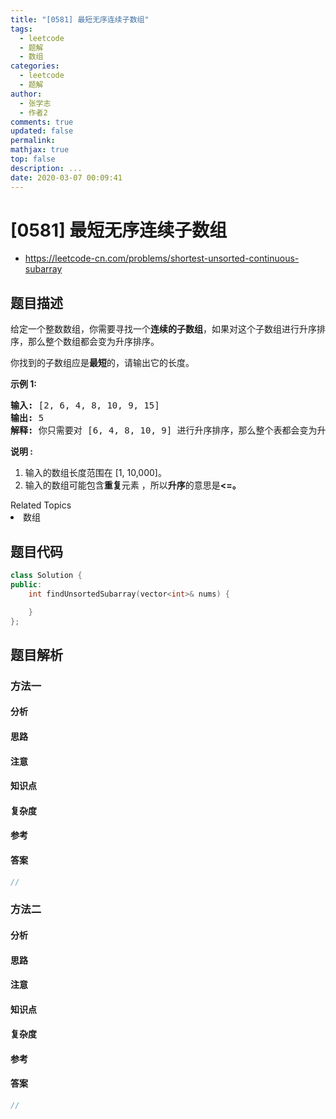 ```yaml
---
title: "[0581] 最短无序连续子数组"
tags:
  - leetcode
  - 题解
  - 数组
categories:
  - leetcode
  - 题解
author:
  - 张学志
  - 作者2
comments: true
updated: false
permalink:
mathjax: true
top: false
description: ...
date: 2020-03-07 00:09:41
---
```



# [0581] 最短无序连续子数组
* https://leetcode-cn.com/problems/shortest-unsorted-continuous-subarray


## 题目描述

<p>给定一个整数数组，你需要寻找一个<strong>连续的子数组</strong>，如果对这个子数组进行升序排序，那么整个数组都会变为升序排序。</p>

<p>你找到的子数组应是<strong>最短</strong>的，请输出它的长度。</p>

<p><strong>示例 1:</strong></p>

<pre>
<strong>输入:</strong> [2, 6, 4, 8, 10, 9, 15]
<strong>输出:</strong> 5
<strong>解释:</strong> 你只需要对 [6, 4, 8, 10, 9] 进行升序排序，那么整个表都会变为升序排序。
</pre>

<p><strong>说明 :</strong></p>

<ol>
	<li>输入的数组长度范围在&nbsp;[1, 10,000]。</li>
	<li>输入的数组可能包含<strong>重复</strong>元素&nbsp;，所以<strong>升序</strong>的意思是<strong>&lt;=。</strong></li>
</ol>
<div><div>Related Topics</div><div><li>数组</li></div></div>


## 题目代码

```cpp
class Solution {
public:
    int findUnsortedSubarray(vector<int>& nums) {

    }
};
```


## 题目解析


### 方法一

#### 分析

#### 思路

#### 注意

#### 知识点

#### 复杂度

#### 参考

#### 答案

```cpp
//
```


### 方法二

#### 分析

#### 思路

#### 注意

#### 知识点

#### 复杂度

#### 参考

#### 答案

```cpp
//
```


